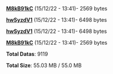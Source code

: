 [**M8kB91kC**](/data/M8kB91kC.txt) (15/12/22 - 13:41)- 2569 bytes

[**hwSyzdV1**](/data/hwSyzdV1.txt) (15/12/22 - 13:41)- 6498 bytes

[**hwSyzdV1**](/data/hwSyzdV1.txt) (15/12/22 - 13:41)- 6498 bytes

[**M8kB91kC**](/data/M8kB91kC.txt) (15/12/22 - 13:41)- 2569 bytes

**Total Datas**: 9119

**Total Size**: 55.03 MB / 55.0 MB
